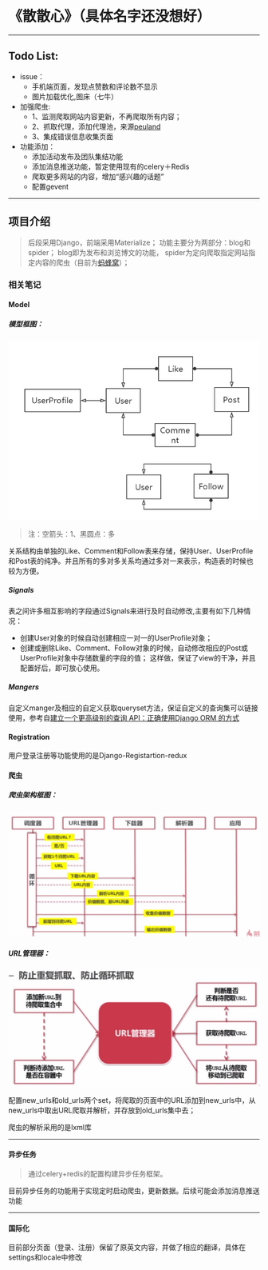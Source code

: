 # 《散散心》（具体名字还没想好）

***

## Todo List:
* issue：
    * 手机端页面，发现点赞数和评论数不显示
    * 图片加载优化,图床（七牛）
* 加强爬虫:
    * 1、监测爬取网站内容更新，不再爬取所有内容；
    * 2、抓取代理，添加代理池，来源[peuland](https://proxy.peuland.com/proxy/search_proxy.php)
    * 3、集成错误信息收集页面
* 功能添加：
    * 添加活动发布及团队集结功能
    * 添加消息推送功能，暂定使用现有的celery＋Redis
    * 爬取更多网站的内容，增加“感兴趣的话题”
    * 配置gevent

***
## 项目介绍


> 后段采用Django，前端采用Materialize；
功能主要分为两部分：blog和spider；
blog即为发布和浏览博文的功能，
spider为定向爬取指定网站指定内容的爬虫（目前为[蚂蜂窝](http://www.mafengwo.cn)）；


### 相关笔记

#### Model

##### 模型框图：
![Model](https://raw.githubusercontent.com/PU-101/pics/master/sansanxin-model-2.png)
> 注：空箭头：1、黑圆点：多

关系结构由单独的Like、Comment和Follow表来存储，保持User、UserProfile和Post表的纯净。并且所有的多对多关系均通过多对一来表示，构造表的时候也较为方便。

##### Signals

表之间许多相互影响的字段通过Signals来进行及时自动修改,主要有如下几种情况：
* 创建User对象的时候自动创建相应一对一的UserProfile对象；
* 创建或删除Like、Comment、Follow对象的时候，自动修改相应的Post或UserProfile对象中存储数量的字段的值；
这样做，保证了view的干净，并且配置好后，即可放心使用。

##### Mangers

自定义manger及相应的自定义获取queryset方法，保证自定义的查询集可以链接使用，参考自[建立一个更高级别的查询 API：正确使用Django ORM 的方式](http://www.oschina.net/translate/higher-level-query-api-django-orm)


#### Registration

用户登录注册等功能使用的是Django-Registartion-redux

#### 爬虫

##### 爬虫架构框图：
![架构框图](https://raw.githubusercontent.com/PU-101/pics/master/%E7%88%AC%E8%99%AB.png)

##### URL管理器：
![URL管理器](https://raw.githubusercontent.com/PU-101/pics/master/URL%E7%AE%A1%E7%90%86%E5%99%A8.PNG)

配置new_urls和old_urls两个set，将爬取的页面中的URL添加到new_urls中，从new_urls中取出URL爬取并解析，并存放到old_urls集中去；

爬虫的解析采用的是lxml库

***

#### 异步任务
> 通过celery+redis的配置构建异步任务框架。

目前异步任务的功能用于实现定时启动爬虫，更新数据。后续可能会添加消息推送功能

***

#### 国际化
目前部分页面（登录、注册）保留了原英文内容，并做了相应的翻译，具体在settings和locale中修改
